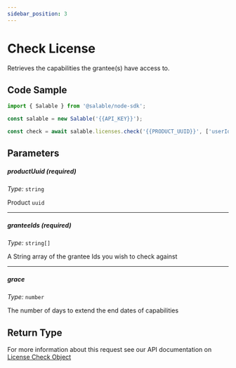 ```yaml
---
sidebar_position: 3
---
```


# Check License

Retrieves the capabilities the grantee(s) have access to.

## Code Sample

```typescript
import { Salable } from '@salable/node-sdk';

const salable = new Salable('{{API_KEY}}');

const check = await salable.licenses.check('{{PRODUCT_UUID}}', ['userId_1', 'userId_2']);
```

## Parameters

##### productUuid (_required_)

_Type:_ `string`

Product `uuid`

---

##### granteeIds (_required_)

_Type:_ `string[]`

A String array of the grantee Ids you wish to check against

---

##### grace

_Type:_ `number`

The number of days to extend the end dates of capabilities

## Return Type

For more information about this request see our API documentation on [License Check Object](https://docs.salable.app/api/v2#tag/Licenses/operation/getLicenseCheck)
